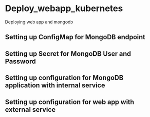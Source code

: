 # Deploy_webapp_kubernetes
Deploying web app and mongodb


## Setting up ConfigMap for MongoDB endpoint
## Setting up Secret for MongoDB User and Password
## Setting up configuration for MongoDB application with internal service
## Setting up configuration for web app with external service
